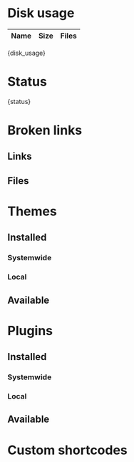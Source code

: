# Disk usage

Name | Size | Files
--- | --- | ---
{disk_usage}

# Status

{status}

# Broken links

## Links

## Files

# Themes

## Installed

### Systemwide

### Local

## Available

# Plugins

## Installed

### Systemwide

### Local

## Available

# Custom shortcodes


